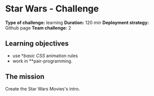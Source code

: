 # Star Wars - Challenge

**Type of challenge:** learning
**Duration:** 120 min
**Deployment strategy:** Github page
**Team challenge:** 2

## Learning objectives

- use **basic CSS* animation rules
- work in **pair-programming.

## The mission

Create the Star Wars Movies's intro.
